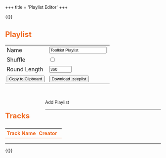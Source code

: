 +++
title = 'Playlist Editor'
+++

{{<rawhtml>}}
<script src="https://code.jquery.com/jquery-3.6.0.min.js"></script>
<script src="https://cdnjs.cloudflare.com/ajax/libs/jqueryui/1.13.2/jquery-ui.min.js"></script>
<script src='/toolkist_playlist.js'></script>
<script src='/toolkist_fs.js'></script>

<style>
    h2{
        font-size: 24px;
        color: rgb(239, 107, 35);
    }

    td{
        font-size: 18px;
        padding: 5px;
        padding-right: 10px;
        
    }

    .ui-sortable td
    {
        cursor: grab;
    }

    .ui-sortable td:active
    {
        cursor: grabbing;
    }

    .ui-sortable button
    {
        display: inline-block;
        padding: 4px 4px;
        background-color: rgb(251, 59, 25);
        color: white;
        border: none;
        cursor: pointer;
        border-radius: 4px;
        transition: background-color 0.1s ease-in-out;
        font-family: 'Righteous';
        font-weight: 300;
        font-size: 18px;
    }

    .ui-sortable button:hover
    {
        background-color: rgb(239, 107, 35);
    }

    #tracks
    {
        margin-top: 50px;
    }

    #playlistTable th
    {
        text-align: left;
        padding: 5px;
        border-bottom: 1px solid rgb(239, 107, 35);
        color: rgb(239, 107, 35);
    }
    #playlistTable td:nth-child(2)
    {
        border-left: 1px solid rgb(239, 107, 35);
        border-right: 1px solid rgb(239, 107, 35);
    }
    #playlistTable tr:nth-child(even)
    {
        background-color: rgb(34,34,34);
    }
    #playlistTable tbody tr:nth-child(odd){
        background-color: rgb(17,17,17);
    }

    #playlistTable tbody{
        border: 1px solid rgb(239, 107, 35);
    }
</style>

<div id='content'>
    <div id='properties'>
        <h2>Playlist</h2>
        <table>
            <tr><td>Name</td><td><input style='color:black' type='text' id='playlist_name' value='Toolkist Playlist'/></td></tr>
            <tr><td>Shuffle</td><td><input style='color:black' type='checkbox' id='playlist_shuffle'/></td></tr>
            <tr><td>Round Length</td><td><input id='playlist_roundtime' style='color:black' type='number' value='360' min='120' max='3600'/></td></tr>
            <tr><td><input class='standardButton'type='button' id='download_to_file' onclick='copyToClipboard()' value='Copy to Clipboard'></input></td><td><input class='standardButton' type='button' id='download_to_file' onclick='downloadToFile()' value='Download .zeeplist'></input></td></tr>
        </table>
    </div>
    <div id='tracks'>
        <h2 style='float:left; padding-right: 50px; line-height: 40px'>Tracks</h2>
        <div class='fileInputButton' id='playlist_input_container'>
            <label class='standardButton' for='toolkist_fs_text_input'>Add Playlist</label>       
        </div>
        <hr>
        <div id='playlist_editor'>
            <table id='playlistTable' style='width: 100%'>
                <thead><th>Track Name</th><th>Creator</th><th></th></thead>
                <tbody></tbody>
            </table>
        </div>
        <hr>
    </div>    
</div>

<script>
    var mainPlaylist = new toolkist_playlist.Playlist();
    toolkist_fs.textFileInput('playlist_input_container', function(filename, content)
    {
        var ps = new toolkist_playlist.Playlist().fromJSON(content);

        if(ps != undefined)
        {
            for (const level of ps.levels) {
                mainPlaylist.addLevel(level);
            }

            populateTable();
        }
    });

    function populateTable() {
        const tbody = $("#playlistTable tbody");
        tbody.empty(); // Clear existing table rows

        // Iterate through the levels in mainPlaylist and add rows to the table
        mainPlaylist.levels.forEach((level, index) => {
            const row = $("<tr>");
            row.data("level", level);
            row.append($("<td>").text(level.Name));
            row.append($("<td>").text(level.Author));
            const removeButton = $("<button>").text("Remove").click(() => removeEntry(index));
            row.append($("<td>").append(removeButton));
            tbody.append(row);
        });
    }

    // Function to remove an entry from mainPlaylist
    function removeEntry(index) {
        mainPlaylist.levels.splice(index, 1);
        populateTable();
    }

    function copyToClipboard()
    {
        mainPlaylist.name = $('#playlist_name').val();
        mainPlaylist.shuffle = $('#playlist_shuffle').is(':checked')
        mainPlaylist.roundLength = Number($('#playlist_roundtime').val());
        toolkist_fs.copyToClipboard(mainPlaylist.toJSON()); 
    }

    function downloadToFile()
    {
        mainPlaylist.name = $('#playlist_name').val();
        mainPlaylist.shuffle = $('#playlist_shuffle').is(':checked')
        mainPlaylist.roundLength = Number($('#playlist_roundtime').val());
        toolkist_fs.directDownload(mainPlaylist.name + ".zeeplist", mainPlaylist.toJSON()); 
    }

    // Make the table sortable
    $("#playlistTable tbody").sortable({
        update: function(event, ui) {
            const reorderedLevels = [];

            $(this).find("tr").each(function() {
                const levelData = $(this).data("level");
                reorderedLevels.push(levelData);
            });

            mainPlaylist.levels = reorderedLevels;
            console.log(mainPlaylist);
        }
    });

    $("#playlistTable tbody").disableSelection();
</script>
{{</rawhtml>}}
